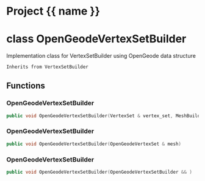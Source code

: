 <script setup>
import {useRoute} from 'vitepress'
const {path} = useRoute()
const tokens = path.split('/')
const words = tokens[2].split('-');
for (let i = 0; i < words.length; i++) {
    words[i] = words[i].charAt(0).toUpperCase() + words[i].slice(1);
    words[i] = words[i].replace('geode', 'Geode')
}
const name = words.join('-');
</script>
# Project {{ name }}

# class OpenGeodeVertexSetBuilder


 Implementation class for VertexSetBuilder using OpenGeode data structure



```cpp
Inherits from VertexSetBuilder
```



## Functions

### OpenGeodeVertexSetBuilder

```cpp
public void OpenGeodeVertexSetBuilder(VertexSet & vertex_set, MeshBuilderFactoryKey )
```


### OpenGeodeVertexSetBuilder

```cpp
public void OpenGeodeVertexSetBuilder(OpenGeodeVertexSet & mesh)
```


### OpenGeodeVertexSetBuilder

```cpp
public void OpenGeodeVertexSetBuilder(OpenGeodeVertexSetBuilder && )
```




